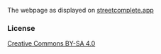 The webpage as displayed on [streetcomplete.app](https://streetcomplete.app)

### License

[Creative Commons BY-SA 4.0](https://creativecommons.org/licenses/by-sa/4.0/)
